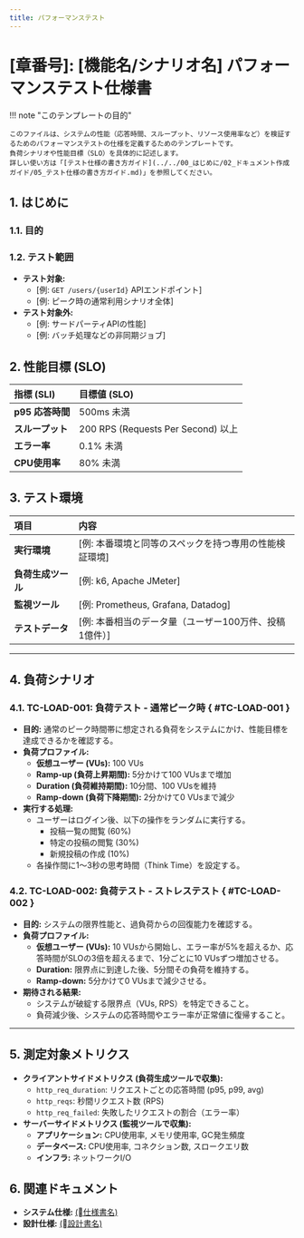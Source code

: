 ```yaml
---
title: パフォーマンステスト
---
```


# [章番号]: [機能名/シナリオ名] パフォーマンステスト仕様書

!!! note "このテンプレートの目的"

    このファイルは、システムの性能（応答時間、スループット、リソース使用率など）を検証するためのパフォーマンステストの仕様を定義するためのテンプレートです。
    負荷シナリオや性能目標（SLO）を具体的に記述します。
    詳しい使い方は「[テスト仕様の書き方ガイド](../../00_はじめに/02_ドキュメント作成ガイド/05_テスト仕様の書き方ガイド.md)」を参照してください。

## 1. はじめに

### 1.1. 目的

### 1.2. テスト範囲

- **テスト対象:**
    - [例: `GET /users/{userId}` APIエンドポイント]
    - [例: ピーク時の通常利用シナリオ全体]
- **テスト対象外:**
    - [例: サードパーティAPIの性能]
    - [例: バッチ処理などの非同期ジョブ]

## 2. 性能目標 (SLO)

| 指標 (SLI)       | 目標値 (SLO)                       |
| :--------------- | :--------------------------------- |
| **p95 応答時間** | 500ms 未満                         |
| **スループット** | 200 RPS (Requests Per Second) 以上 |
| **エラー率**     | 0.1% 未満                          |
| **CPU使用率**    | 80% 未満                           |

## 3. テスト環境

| 項目               | 内容                                                   |
| :----------------- | :----------------------------------------------------- |
| **実行環境**       | [例: 本番環境と同等のスペックを持つ専用の性能検証環境] |
| **負荷生成ツール** | [例: k6, Apache JMeter]                                |
| **監視ツール**     | [例: Prometheus, Grafana, Datadog]                     |
| **テストデータ**   | [例: 本番相当のデータ量（ユーザー100万件、投稿1億件）] |

---

## 4. 負荷シナリオ

### 4.1. TC-LOAD-001: 負荷テスト - 通常ピーク時 { #TC-LOAD-001 }

- **目的:** 通常のピーク時間帯に想定される負荷をシステムにかけ、性能目標を達成できるかを確認する。
- **負荷プロファイル:**
    - **仮想ユーザー (VUs):** 100 VUs
    - **Ramp-up (負荷上昇期間):** 5分かけて100 VUsまで増加
    - **Duration (負荷維持期間):** 10分間、100 VUsを維持
    - **Ramp-down (負荷下降期間):** 2分かけて0 VUsまで減少
- **実行する処理:**
    - ユーザーはログイン後、以下の操作をランダムに実行する。
        - 投稿一覧の閲覧 (60%)
        - 特定の投稿の閲覧 (30%)
        - 新規投稿の作成 (10%)
    - 各操作間に1〜3秒の思考時間（Think Time）を設定する。

### 4.2. TC-LOAD-002: 負荷テスト - ストレステスト { #TC-LOAD-002 }

- **目的:** システムの限界性能と、過負荷からの回復能力を確認する。
- **負荷プロファイル:**
    - **仮想ユーザー (VUs):** 10 VUsから開始し、エラー率が5%を超えるか、応答時間がSLOの3倍を超えるまで、1分ごとに10 VUsずつ増加させる。
    - **Duration:** 限界点に到達した後、5分間その負荷を維持する。
    - **Ramp-down:** 5分かけて0 VUsまで減少させる。
- **期待される結果:**
    - システムが破綻する限界点（VUs, RPS）を特定できること。
    - 負荷減少後、システムの応答時間やエラー率が正常値に復帰すること。

---

## 5. 測定対象メトリクス

- **クライアントサイドメトリクス (負荷生成ツールで収集):**
    - `http_req_duration`: リクエストごとの応答時間 (p95, p99, avg)
    - `http_reqs`: 秒間リクエスト数 (RPS)
    - `http_req_failed`: 失敗したリクエストの割合（エラー率）
- **サーバーサイドメトリクス (監視ツールで収集):**
    - **アプリケーション:** CPU使用率, メモリ使用率, GC発生頻度
    - **データベース:** CPU使用率, コネクション数, スロークエリ数
    - **インフラ:** ネットワークI/O

## 6. 関連ドキュメント

- **システム仕様:** [(仕様書名)](../../../../01_システム仕様/README.md)
- **設計仕様:** [(設計書名)](../../../../03_設計仕様/README.md)

